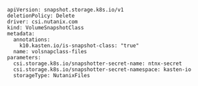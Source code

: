       apiVersion: snapshot.storage.k8s.io/v1
      deletionPolicy: Delete
      driver: csi.nutanix.com
      kind: VolumeSnapshotClass
      metadata:
        annotations:
          k10.kasten.io/is-snapshot-class: "true"
        name: volsnapclass-files
      parameters:
        csi.storage.k8s.io/snapshotter-secret-name: ntnx-secret
        csi.storage.k8s.io/snapshotter-secret-namespace: kasten-io
        storageType: NutanixFiles
